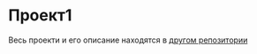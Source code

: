 # Проект1

Весь проекти и его описание находятся в [другом репозитории](https://github.com/RyabovNick/dbuniproject1)
